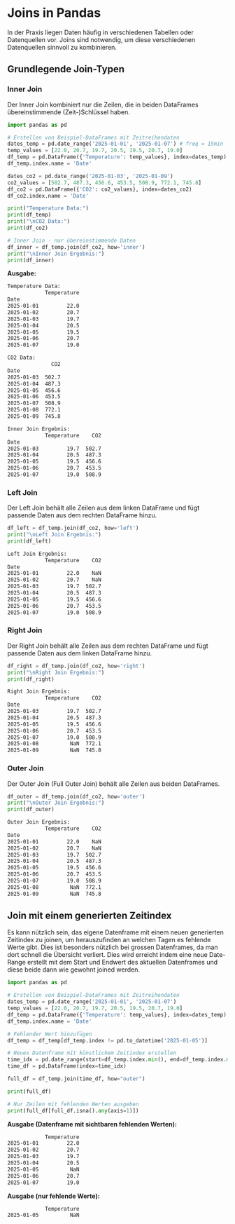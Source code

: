 # Joins in Pandas

In der Praxis liegen Daten häufig in verschiedenen Tabellen oder Datenquellen vor. Joins sind notwendig, um diese verschiedenen Datenquellen sinnvoll zu kombinieren.

## Grundlegende Join-Typen

### Inner Join

Der Inner Join kombiniert nur die Zeilen, die in beiden DataFrames übereinstimmende (Zeit-)Schlüssel haben.

```python
import pandas as pd

# Erstellen von Beispiel-DataFrames mit Zeitreihendaten
dates_temp = pd.date_range('2025-01-01', '2025-01-07') # freq = 15min
temp_values = [22.0, 20.7, 19.7, 20.5, 19.5, 20.7, 19.0]
df_temp = pd.DataFrame({'Temperature': temp_values}, index=dates_temp)
df_temp.index.name = 'Date'

dates_co2 = pd.date_range('2025-01-03', '2025-01-09')
co2_values = [502.7, 487.3, 456.6, 453.5, 508.9, 772.1, 745.8]
df_co2 = pd.DataFrame({'CO2': co2_values}, index=dates_co2)
df_co2.index.name = 'Date'

print("Temperature Data:")
print(df_temp)
print("\nCO2 Data:")
print(df_co2)

# Inner Join - nur übereinstimmende Daten
df_inner = df_temp.join(df_co2, how='inner')
print("\nInner Join Ergebnis:")
print(df_inner)
```


**Ausgabe:**
```txt
Temperature Data:
            Temperature
Date                   
2025-01-01         22.0
2025-01-02         20.7
2025-01-03         19.7
2025-01-04         20.5
2025-01-05         19.5
2025-01-06         20.7
2025-01-07         19.0

CO2 Data:
              CO2
Date             
2025-01-03  502.7
2025-01-04  487.3
2025-01-05  456.6
2025-01-06  453.5
2025-01-07  508.9
2025-01-08  772.1
2025-01-09  745.8

Inner Join Ergebnis:
            Temperature    CO2
Date                          
2025-01-03         19.7  502.7
2025-01-04         20.5  487.3
2025-01-05         19.5  456.6
2025-01-06         20.7  453.5
2025-01-07         19.0  508.9
```

### Left Join

Der Left Join behält alle Zeilen aus dem linken DataFrame und fügt passende Daten aus dem rechten DataFrame hinzu.

```python
df_left = df_temp.join(df_co2, how='left')
print("\nLeft Join Ergebnis:")
print(df_left)
```

```txt
Left Join Ergebnis:
            Temperature    CO2
Date                          
2025-01-01         22.0    NaN
2025-01-02         20.7    NaN
2025-01-03         19.7  502.7
2025-01-04         20.5  487.3
2025-01-05         19.5  456.6
2025-01-06         20.7  453.5
2025-01-07         19.0  508.9
```


### Right Join

Der Right Join behält alle Zeilen aus dem rechten DataFrame und fügt passende Daten aus dem linken DataFrame hinzu.

```python
df_right = df_temp.join(df_co2, how='right')
print("\nRight Join Ergebnis:")
print(df_right)
```

```txt
Right Join Ergebnis:
            Temperature    CO2
Date                          
2025-01-03         19.7  502.7
2025-01-04         20.5  487.3
2025-01-05         19.5  456.6
2025-01-06         20.7  453.5
2025-01-07         19.0  508.9
2025-01-08          NaN  772.1
2025-01-09          NaN  745.8
```


### Outer Join

Der Outer Join (Full Outer Join) behält alle Zeilen aus beiden DataFrames.

```python
df_outer = df_temp.join(df_co2, how='outer')
print("\nOuter Join Ergebnis:")
print(df_outer)
```

```txt
Outer Join Ergebnis:
            Temperature    CO2
Date                          
2025-01-01         22.0    NaN
2025-01-02         20.7    NaN
2025-01-03         19.7  502.7
2025-01-04         20.5  487.3
2025-01-05         19.5  456.6
2025-01-06         20.7  453.5
2025-01-07         19.0  508.9
2025-01-08          NaN  772.1
2025-01-09          NaN  745.8
```

## Join mit einem generierten Zeitindex

Es kann nützlich sein, das eigene Datenframe mit einem neuen generierten Zeitindex zu joinen, um herauszufinden an welchen Tagen es fehlende Werte gibt. Dies ist besonders nützlich bei grossen Datenframes, da man dort schnell die Übersicht verliert. Dies wird erreicht indem eine neue Date-Range erstellt mit dem Start und Endwert des aktuellen Datenframes und diese beide dann wie gewohnt joined werden.


```python
import pandas as pd

# Erstellen von Beispiel-DataFrames mit Zeitreihendaten
dates_temp = pd.date_range('2025-01-01', '2025-01-07')
temp_values = [22.0, 20.7, 19.7, 20.5, 19.5, 20.7, 19.0]
df_temp = pd.DataFrame({'Temperature': temp_values}, index=dates_temp)
df_temp.index.name = 'Date'

# Fehlender Wert hinzufügen
df_temp = df_temp[df_temp.index != pd.to_datetime('2025-01-05')]

# Neues Datenframe mit künstlichem Zeitindex erstellen
time_idx = pd.date_range(start=df_temp.index.min(), end=df_temp.index.max(), freq='1D')
time_df = pd.DataFrame(index=time_idx)

full_df = df_temp.join(time_df, how="outer")

print(full_df)

# Nur Zeilen mit fehlenden Werten ausgeben
print(full_df[full_df.isna().any(axis=1)])
```

**Ausgabe (Datenframe mit sichtbaren fehlenden Werten):**
```txt
            Temperature
2025-01-01         22.0
2025-01-02         20.7
2025-01-03         19.7
2025-01-04         20.5
2025-01-05          NaN
2025-01-06         20.7
2025-01-07         19.0
```

**Ausgabe (nur fehlende Werte):**
```txt
            Temperature
2025-01-05          NaN
```
